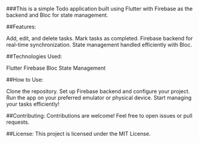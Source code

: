 ###This is a simple Todo application built using Flutter with Firebase as the backend and Bloc for state management.

##Features:

Add, edit, and delete tasks.
Mark tasks as completed.
Firebase backend for real-time synchronization.
State management handled efficiently with Bloc.

##Technologies Used:

Flutter
Firebase
Bloc State Management

##How to Use:

Clone the repository.
Set up Firebase backend and configure your project.
Run the app on your preferred emulator or physical device.
Start managing your tasks efficiently!

##Contributing:
Contributions are welcome! Feel free to open issues or pull requests.

##License:
This project is licensed under the MIT License.
